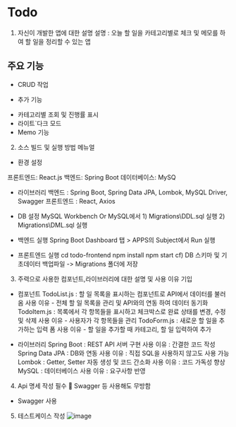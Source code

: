 # Todo
1. 자신이 개발한 앱에 대한 설명
설명 : 오늘 할 일을 카테고리별로 체크 및 메모를 하여 할 일을 정리할 수 있는 앱

## 주요 기능 
- CRUD 작업

* 추가 기능
- 카테고리별 조회 및 진행률 표시
- 라이트`다크 모드
- Memo 기능

2. 소스 빌드 및 실행 방법 메뉴얼
- 환경 설정 

프론트엔드: React.js
백엔드: Spring Boot
데이터베이스: MySQ

- 라이브러리
백엔드 : Spring Boot, Spring Data JPA, Lombok, MySQL Driver, Swagger
프론트엔드 : React, Axios
- DB 설정
MySQL Workbench Or MySQL에서 1) Migrations\DDL.sql 실행 2) Migrations\DML.sql 실행

- 백엔드 실행
Spring Boot Dashboard 탭 > APPS의 Subject에서 Run 실행

- 프론트엔드 실행
cd todo-frontend
npm install
npm start
cf) DB 스키마 및 기초데이터 백업파일 -> Migrations 폴더에 저장

3. 주력으로 사용한 컴포넌트,라이브러리에 대한 설명 및 사용 이유 기입 
- 컴포넌트
TodoList.js : 할 일 목록을 표시하는 컴포넌트로 API에서 데이터를 불러옴
	    사용 이유 - 전체 할 일 목록을 관리 및 API와의 연동 하여 데이터 동기화
TodoItem.js : 목록에서 각 항목들을 표시하고 체크박스로 완료 상태를 변경, 수정 및 삭제
	     사용 이유 - 사용자가 각 항목들을 관리
TodoForm.js : 새로운 할 일을 추가하는 입력 폼
	      사용 이유 - 할 일을 추가할 때 카테고리, 할 일 입력하여 추가

- 라이브러리
Spring Boot : REST API 서버 구현
	     사용 이유 : 간결한 코드 작성
Spring Data JPA : DB와 연동
	          사용 이유 : 직접 SQL을 사용하지 않고도 사용 가능
Lombok : Getter, Setter 자동 생성 및 코드 간소화
	사용 이유 : 코드 가독성 향상
MySQL : 데이터베이스
	사용 이유 : 요구사항 반영

4. Api 명세 작성 필수  Swagger 등 사용해도 무방함
- Swagger 사용

5. 테스트케이스 작성
![image](https://github.com/user-attachments/assets/1b4067f7-2ba6-4fd8-8013-ca8270f24377)

